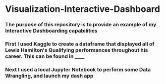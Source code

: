 # Visualization-Interactive-Dashboard
### The purpose of this repository is to provide an example of my Interactive Dashboarding capabilities


### First I used Kaggle to create a dataframe that displayed all of Lewis Hamilton's Qualifying performances throughout his career. This can be found in ____ 
### Next I used a local Jupyter Notebook to perform some Data Wrangling, and launch my dash app
